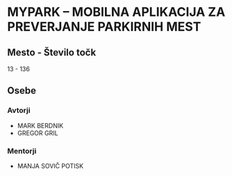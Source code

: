 # MYPARK – MOBILNA APLIKACIJA ZA PREVERJANJE PARKIRNIH MEST
## Mesto - Število točk
13 - 136
## Osebe
### Avtorji
 * MARK BERDNIK
 * GREGOR GRIL
### Mentorji
 * MANJA SOVIČ POTISK
